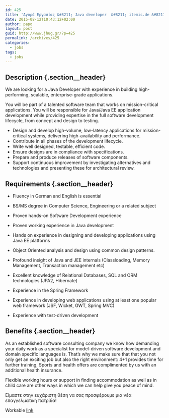 ```yaml
---
id: 425
title: 'Αγορά Εργασίας &#8211; Java developer  &#8211; itemis.de &#8211; Germany #jobs #abroad'
date: 2015-08-12T10:43:12+02:00
author: papo
layout: post
guid: http://www.jhug.gr/?p=425
permalink: /archives/425
categories:
  - jobs
tags:
  - jobs
---
```

<section class="section section--text"> 

## Description {.section__header}

We are looking for a Java Developer with experience in building high-performing, scalable, enterprise-grade applications.

You will be part of a talented software team that works on mission-critical applications. You will be responsible for Java/Java EE application development while providing expertise in the full software development lifecycle, from concept and design to testing.

  * Design and develop high-volume, low-latency applications for mission-critical systems, delivering high-availability and performance.
  * Contribute in all phases of the development lifecycle.
  * Write well designed, testable, efficient code.
  * Ensure designs are in compliance with specifications.
  * Prepare and produce releases of software components.
  * Support continuous improvement by investigating alternatives and technologies and presenting these for architectural review.</section> <section class="section section--text"> 

## Requirements {.section__header}

  * Fluency in German and English is essential

  * BS/MS degree in Computer Science, Engineering or a related subject
  * Proven hands-on Software Development experience
  * Proven working experience in Java development
  * Hands on experience in designing and developing applications using Java EE platforms
  * Object Oriented analysis and design using common design patterns.
  * Profound insight of Java and JEE internals (Classloading, Memory Management, Transaction management etc)
  * Excellent knowledge of Relational Databases, SQL and ORM technologies (JPA2, Hibernate)
  * Experience in the Spring Framework
  * Experience in developing web applications using at least one popular web framework (JSF, Wicket, GWT, Spring MVC)
  * Experience with test-driven development</section> <section class="section section--text"> 

## Benefits {.section__header}

As an established software consulting company we know how demanding your daily work as a specialist for model-driven software development and domain specific languages is. That’s why we make sure that that you not only get an exciting job but also the right environment: 4+1 provides time for further training, Sports and health offers are complimented by us with an additional health insurance.

Flexible working hours or support in finding accommodation as well as in child care are other ways in which we can help give you peace of mind.

Είμαστε στην ευχάριστη θέση να σας προσφέρουμε μια νέα επαγγελματική πατρίδα!</section> 

Workable [link](https://itemis.workable.com/jobs/60161)